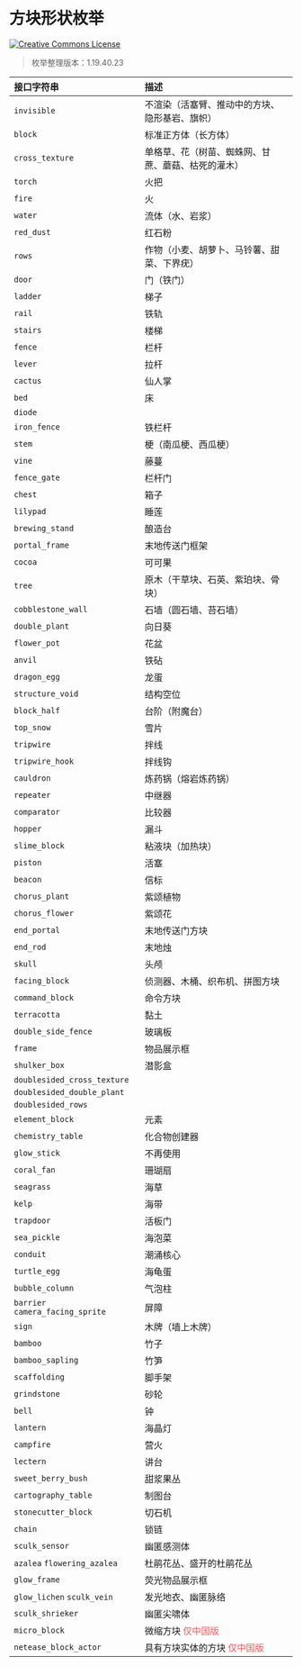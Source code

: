 # 方块形状枚举

<a rel="license" href="http://creativecommons.org/licenses/by-nc-sa/4.0/"><img alt="Creative Commons License" style="border-width:0" src="https://mirrors.creativecommons.org/presskit/buttons/80x15/svg/by-nc-sa.svg" /></a>

> 枚举整理版本：1.19.40.23

| 接口字符串                       | 描述                                                         |
| :------------------------------- | :----------------------------------------------------------- |
| `invisible`                      | 不渲染（活塞臂、推动中的方块、隐形基岩、旗帜）               |
| `block`                          | 标准正方体（长方体）                                         |
| `cross_texture`                  | 单格草、花（树苗、蜘蛛网、甘蔗、蘑菇、枯死的灌木）           |
| `torch`                          | 火把                                                         |
| `fire`                           | 火                                                           |
| `water`                          | 流体（水、岩浆）                                             |
| `red_dust`                       | 红石粉                                                       |
| `rows`                           | 作物（小麦、胡萝卜、马铃薯、甜菜、下界疣）                   |
| `door`                           | 门（铁门）                                                   |
| `ladder`                         | 梯子                                                         |
| `rail`                           | 铁轨                                                         |
| `stairs`                         | 楼梯                                                         |
| `fence`                          | 栏杆                                                         |
| `lever`                          | 拉杆                                                         |
| `cactus`                         | 仙人掌                                                       |
| `bed`                            | 床                                                           |
| `diode`                          |                                                              |
| `iron_fence`                     | 铁栏杆                                                       |
| `stem`                           | 梗（南瓜梗、西瓜梗）                                         |
| `vine`                           | 藤蔓                                                         |
| `fence_gate`                     | 栏杆门                                                       |
| `chest`                          | 箱子                                                         |
| `lilypad`                        | 睡莲                                                         |
| `brewing_stand`                  | 酿造台                                                       |
| `portal_frame`                   | 末地传送门框架                                               |
| `cocoa`                          | 可可果                                                       |
| `tree`                           | 原木（干草块、石英、紫珀块、骨块）                           |
| `cobblestone_wall`               | 石墙（圆石墙、苔石墙）                                       |
| `double_plant`                   | 向日葵                                                       |
| `flower_pot`                     | 花盆                                                         |
| `anvil`                          | 铁砧                                                         |
| `dragon_egg`                     | 龙蛋                                                         |
| `structure_void`                 | 结构空位                                                     |
| `block_half`                     | 台阶（附魔台）                                               |
| `top_snow`                       | 雪片                                                         |
| `tripwire`                       | 拌线                                                         |
| `tripwire_hook`                  | 拌线钩                                                       |
| `cauldron`                       | 炼药锅（熔岩炼药锅）                                         |
| `repeater`                       | 中继器                                                       |
| `comparator`                     | 比较器                                                       |
| `hopper`                         | 漏斗                                                         |
| `slime_block`                    | 粘液块（加热块）                                             |
| `piston`                         | 活塞                                                         |
| `beacon`                         | 信标                                                         |
| `chorus_plant`                   | 紫颂植物                                                     |
| `chorus_flower`                  | 紫颂花                                                       |
| `end_portal`                     | 末地传送门方块                                               |
| `end_rod`                        | 末地烛                                                       |
| `skull`                          | 头颅                                                         |
| `facing_block`                   | 侦测器、木桶、织布机、拼图方块                               |
| `command_block`                  | 命令方块                                                     |
| `terracotta`                     | 黏土                                                         |
| `double_side_fence`              | 玻璃板                                                       |
| `frame`                          | 物品展示框                                                   |
| `shulker_box`                    | 潜影盒                                                       |
| `doublesided_cross_texture`      |                                                              |
| `doublesided_double_plant`       |                                                              |
| `doublesided_rows`               |                                                              |
| `element_block`                  | 元素                                                         |
| `chemistry_table`                | 化合物创建器                                                 |
| `glow_stick`                     | 不再使用                                                     |
| `coral_fan`                      | 珊瑚扇                                                       |
| `seagrass`                       | 海草                                                         |
| `kelp`                           | 海带                                                         |
| `trapdoor`                       | 活板门                                                       |
| `sea_pickle`                     | 海泡菜                                                       |
| `conduit`                        | 潮涌核心                                                     |
| `turtle_egg`                     | 海龟蛋                                                       |
| `bubble_column`                  | 气泡柱                                                       |
| `barrier` `camera_facing_sprite` | 屏障                                                         |
| `sign`                           | 木牌（墙上木牌）                                             |
| `bamboo`                         | 竹子                                                         |
| `bamboo_sapling`                 | 竹笋                                                         |
| `scaffolding`                    | 脚手架                                                       |
| `grindstone`                     | 砂轮                                                         |
| `bell`                           | 钟                                                           |
| `lantern`                        | 海晶灯                                                       |
| `campfire`                       | 营火                                                         |
| `lectern`                        | 讲台                                                         |
| `sweet_berry_bush`               | 甜浆果丛                                                     |
| `cartography_table`              | 制图台                                                       |
| `stonecutter_block`              | 切石机                                                       |
| `chain`                          | 锁链                                                         |
| `sculk_sensor`                   | 幽匿感测体                                                   |
| `azalea` `flowering_azalea`      | 杜鹃花丛、盛开的杜鹃花丛                                     |
| `glow_frame`                     | 荧光物品展示框                                               |
| `glow_lichen` `sculk_vein`       | 发光地衣、幽匿脉络                                           |
| `sculk_shrieker`                 | 幽匿尖啸体                                                   |
| `micro_block`                    | 微缩方块‌ ‌<span style="color:rgb(255, 85, 85);">仅中国版</span> |
| `netease_block_actor`            | 具有方块实体的方块‌ <span style="color:rgb(255, 85, 85);">仅中国版</span> |